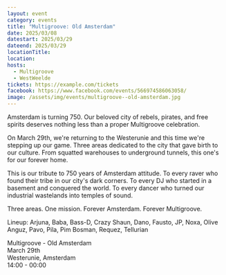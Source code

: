 ```yaml
---
layout: event
category: events
title: "Multigroove: Old Amsterdam"
date: 2025/03/08
datestart: 2025/03/29
dateend: 2025/03/29
locationTitle:
location:
hosts:
  - Multigroove
  - WestWeelde
tickets: https://example.com/tickets
facebook: https://www.facebook.com/events/566974586063058/
image: /assets/img/events/multigroove--old-amsterdam.jpg
---
```


Amsterdam is turning 750. Our beloved city of rebels, pirates, and free spirits deserves nothing less than a proper Multigroove celebration.

On March 29th, we're returning to the Westerunie and this time we're stepping up our game. Three areas dedicated to the city that gave birth to our culture. From squatted warehouses to underground tunnels, this one's for our forever home.

This is our tribute to 750 years of Amsterdam attitude. To every raver who found their tribe in our city's dark corners. To every DJ who started in a basement and conquered the world. To every dancer who turned our industrial wastelands into temples of sound.

Three areas. One mission. Forever Amsterdam. Forever Multigroove.

Lineup: Arjuna, Baba, Bass-D, Crazy Shaun, Dano, Fausto, JP, Noxa, Olive Anguz, Pavo, Pila, Pim Bosman, Requez, Tellurian

Multigroove - Old Amsterdam  
March 29th  
Westerunie, Amsterdam  
14:00 - 00:00
